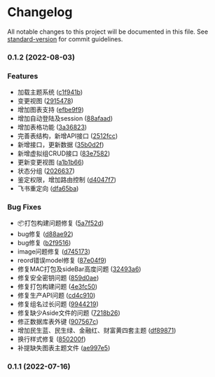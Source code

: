 # Changelog

All notable changes to this project will be documented in this file. See [standard-version](https://github.com/conventional-changelog/standard-version) for commit guidelines.

### 0.1.2 (2022-08-03)


### Features

* 加载主题系统 ([c1f941b](https://github.com/herrisome/next-ts-tailwind/commit/c1f941b394c0eebf3cae9098bb008e343faa733c))
* 变更视图 ([2915478](https://github.com/herrisome/next-ts-tailwind/commit/29154787e3fd239b37d11cb8fd78fa7d6b4a205a))
* 增加图表支持 ([efbe9f9](https://github.com/herrisome/next-ts-tailwind/commit/efbe9f922a594ecab48dacba4f08502b20bc42a1))
* 增加自动登陆及session ([88afaad](https://github.com/herrisome/next-ts-tailwind/commit/88afaad71bb173b517119ea13b5ddda2f0abde32))
* 增加表格功能 ([3a36823](https://github.com/herrisome/next-ts-tailwind/commit/3a36823488f7a7d6b2c975f1f2ede74d99aae07e))
* 完善表结构，新增API接口 ([2512fcc](https://github.com/herrisome/next-ts-tailwind/commit/2512fccf307e3847643265eb15bf5e66f2985afe))
* 新增接口，更新数据 ([35b0d2f](https://github.com/herrisome/next-ts-tailwind/commit/35b0d2f072526a7d22ccb1ad401be19c7a67c04f))
* 新增虚拟组CRUD接口 ([83e7582](https://github.com/herrisome/next-ts-tailwind/commit/83e75828753fecc0a274293d3245f2c4cc636f26))
* 更新变更视图 ([a1b1b66](https://github.com/herrisome/next-ts-tailwind/commit/a1b1b66df016da2bce6c2fd9e7b6039878c3ec7a))
* 状态分组 ([2026637](https://github.com/herrisome/next-ts-tailwind/commit/2026637c33655a6c23c5000e9fe5c42fab8f08e4))
* 鉴定权限，增加路由控制 ([d4047f7](https://github.com/herrisome/next-ts-tailwind/commit/d4047f763cf9bdd6b998e16bf51494579292ab1e))
* 飞书重定向 ([dfa65ba](https://github.com/herrisome/next-ts-tailwind/commit/dfa65ba826736747c42eedf430d9701fcb65075a))


### Bug Fixes

* 📦打包构建问题修复 ([5a7f52d](https://github.com/herrisome/next-ts-tailwind/commit/5a7f52d52ab121e19465c0ad3324c1b5c5ca61a4))
* bug修复 ([d88ae92](https://github.com/herrisome/next-ts-tailwind/commit/d88ae920f2f622b7a00c5e91176dd591417d1cd3))
* bug修复 ([b2f9516](https://github.com/herrisome/next-ts-tailwind/commit/b2f9516fcee8a432a582dc68c844b44f00e36b1d))
* image问题修复 ([d745173](https://github.com/herrisome/next-ts-tailwind/commit/d74517331fedc4f6fe3eb30d9061bcdfd929ed7a))
* reord错误model修复 ([87e04f9](https://github.com/herrisome/next-ts-tailwind/commit/87e04f989e81b855cfe1130dc5f4f68bfba1cab6))
* 修复MAC打包及sideBar高度问题 ([32493a6](https://github.com/herrisome/next-ts-tailwind/commit/32493a62cc8f501938e11ed6741b57ec399933aa))
* 修复安全密钥问题 ([859d0ae](https://github.com/herrisome/next-ts-tailwind/commit/859d0aef7652b39101b1134f3b692517836d1670))
* 修复打包构建问题 ([4e3fc50](https://github.com/herrisome/next-ts-tailwind/commit/4e3fc501d72639bcbd77f30f1b24380f7b4917bb))
* 修复生产API问题 ([cd4c910](https://github.com/herrisome/next-ts-tailwind/commit/cd4c91011c2756463c1d6b05e144a1e266078093))
* 修复组名过长问题 ([9944219](https://github.com/herrisome/next-ts-tailwind/commit/99442196e8c72bcf2774d29061183e71164d99bf))
* 修复缺少Aside文件的问题 ([7218b26](https://github.com/herrisome/next-ts-tailwind/commit/7218b26426ed3fdf31d7244e0a8929cd20392a6e))
* 修正数据库表外键 ([907567c](https://github.com/herrisome/next-ts-tailwind/commit/907567c41bf97fcd55dba96a7822b3f9be2ec9c8))
* 增加民生蓝、民生绿、金融红、财富黄四套主题 ([df89871](https://github.com/herrisome/next-ts-tailwind/commit/df89871aed2f1bd5da4d32cb4b2fea77db4c1619))
* 换行样式修复 ([850200f](https://github.com/herrisome/next-ts-tailwind/commit/850200f4228b6ec2d9b636026d05cae217d1d5af))
* 补提缺失图表主题文件 ([ae997e5](https://github.com/herrisome/next-ts-tailwind/commit/ae997e598374af0e5a5faca62842788386a94dfa))

### 0.1.1 (2022-07-16)
